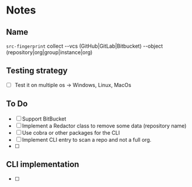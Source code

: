 # Notes

## Name

`src-fingerprint` collect --vcs (GitHub|GitLab|Bitbucket) --object (repository|org|group|instance|org)
## Testing strategy

- [ ] Test it on multiple os -> Windows, Linux, MacOs


## To Do
- [ ] Support BitBucket
- [ ] Implement a Redactor class to remove some data (repository name)
- [ ] Use cobra or other packages for the CLI
- [ ] Implement CLI entry to scan a repo and not a full org. 
- [ ]

## CLI implementation
- [ ] 